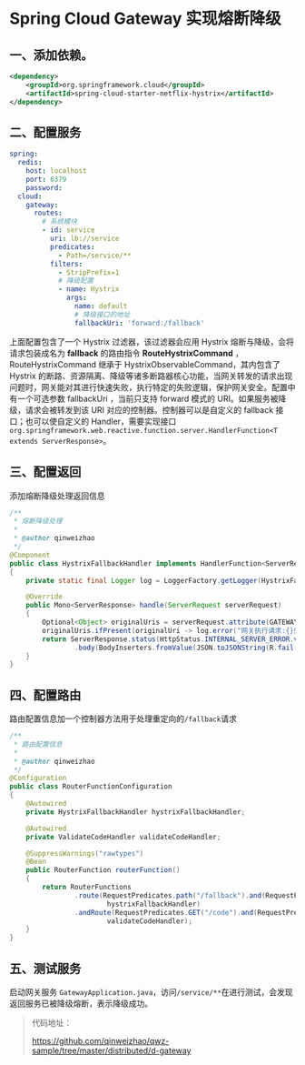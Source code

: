 # Spring Cloud Gateway 实现熔断降级

##  一、添加依赖。

```xml
<dependency>
    <groupId>org.springframework.cloud</groupId>
    <artifactId>spring-cloud-starter-netflix-hystrix</artifactId>
</dependency>
```

## 二、配置服务

```yml
spring:
  redis:
    host: localhost
    port: 6379
    password: 
  cloud:
    gateway:
      routes:
        # 系统模块
        - id: service
          uri: lb://service
          predicates:
            - Path=/service/**
          filters:
            - StripPrefix=1
            # 降级配置
            - name: Hystrix
              args:
                name: default
                # 降级接口的地址
                fallbackUri: 'forward:/fallback'
```

上面配置包含了一个 Hystrix 过滤器，该过滤器会应用 Hystrix 熔断与降级，会将请求包装成名为 **fallback** 的路由指令 **RouteHystrixCommand** ，RouteHystrixCommand 继承于 HystrixObservableCommand，其内包含了 Hystrix 的断路、资源隔离、降级等诸多断路器核心功能，当网关转发的请求出现问题时，网关能对其进行快速失败，执行特定的失败逻辑，保护网关安全。配置中有一个可选参数 fallbackUri ，当前只支持 forward 模式的 URI。如果服务被降级，请求会被转发到该 URI 对应的控制器。控制器可以是自定义的 fallback 接口；也可以使自定义的 Handler，需要实现接口`org.springframework.web.reactive.function.server.HandlerFunction<T extends ServerResponse>`。

## 三、配置返回

添加熔断降级处理返回信息

```java
/**
 * 熔断降级处理
 * 
 * @author qinweizhao
 */
@Component
public class HystrixFallbackHandler implements HandlerFunction<ServerResponse>
{
    private static final Logger log = LoggerFactory.getLogger(HystrixFallbackHandler.class);

    @Override
    public Mono<ServerResponse> handle(ServerRequest serverRequest)
    {
        Optional<Object> originalUris = serverRequest.attribute(GATEWAY_ORIGINAL_REQUEST_URL_ATTR);
        originalUris.ifPresent(originalUri -> log.error("网关执行请求:{}失败,hystrix服务降级处理", originalUri));
        return ServerResponse.status(HttpStatus.INTERNAL_SERVER_ERROR.value()).contentType(MediaType.APPLICATION_JSON)
                .body(BodyInserters.fromValue(JSON.toJSONString(R.fail("服务已被降级熔断"))));
    }
}
```

## 四、配置路由

路由配置信息加一个控制器方法用于处理重定向的`/fallback`请求

```java
/**
 * 路由配置信息
 * 
 * @author qinweizhao
 */
@Configuration
public class RouterFunctionConfiguration
{
    @Autowired
    private HystrixFallbackHandler hystrixFallbackHandler;

    @Autowired
    private ValidateCodeHandler validateCodeHandler;

    @SuppressWarnings("rawtypes")
    @Bean
    public RouterFunction routerFunction()
    {
        return RouterFunctions
                .route(RequestPredicates.path("/fallback").and(RequestPredicates.accept(MediaType.TEXT_PLAIN)),
                        hystrixFallbackHandler)
                .andRoute(RequestPredicates.GET("/code").and(RequestPredicates.accept(MediaType.TEXT_PLAIN)),
                        validateCodeHandler);
    }
}
```

## 五、测试服务

启动网关服务 `GatewayApplication.java`，访问`/service/**`在进行测试，会发现返回服务已被降级熔断，表示降级成功。


>代码地址：
>
>https://github.com/qinweizhao/qwz-sample/tree/master/distributed/d-gateway
